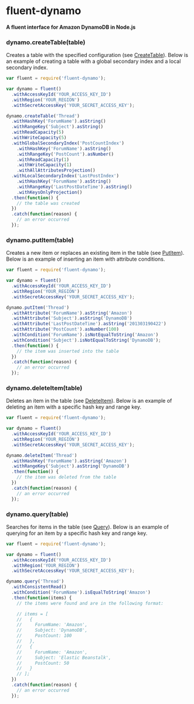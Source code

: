 # fluent-dynamo
**A fluent interface for Amazon DynamoDB in Node.js**

### dynamo.createTable(table)
Creates a table with the specified configuration (see [CreateTable](http://docs.aws.amazon.com/amazondynamodb/latest/APIReference/API_CreateTable.html)). Below is an example of creating a table with a global secondary index and a local secondary index.

``` javascript
var fluent = require('fluent-dynamo');

var dynamo = fluent()
  .withAccessKeyId('YOUR_ACCESS_KEY_ID')
  .withRegion('YOUR_REGION')
  .withSecretAccessKey('YOUR_SECRET_ACCESS_KEY');

dynamo.createTable('Thread')
  .withHashKey('ForumName').asString()
  .withRangeKey('Subject').asString()
  .withReadCapacity(5)
  .withWriteCapacity(5)
  .withGlobalSecondaryIndex('PostCountIndex')
    .withHashKey('ForumName').asString()
    .withRangeKey('PostCount').asNumber()
    .withReadCapacity(1)
    .withWriteCapacity(1)
    .withAllAttributesProjection()
  .withLocalSecondaryIndex('LastPostIndex')
    .withHashKey('ForumName').asString()
    .withRangeKey('LastPostDateTime').asString()
    .withKeysOnlyProjection()
  .then(function() {
    // the table was created
  })
  .catch(function(reason) {
    // an error occurred
  });
```

### dynamo.putItem(table)
Creates a new item or replaces an existing item in the table (see [PutItem](http://docs.aws.amazon.com/amazondynamodb/latest/APIReference/API_PutItem.html)). Below is an example of inserting an item with attribute conditions.

``` javascript
var fluent = require('fluent-dynamo');

var dynamo = fluent()
  .withAccessKeyId('YOUR_ACCESS_KEY_ID')
  .withRegion('YOUR_REGION')
  .withSecretAccessKey('YOUR_SECRET_ACCESS_KEY');

dynamo.putItem('Thread')
  .withAttribute('ForumName').asString('Amazon')
  .withAttribute('Subject').asString('DynamoDB')
  .withAttribute('LastPostDateTime').asString('201303190422')
  .withAttribute('PostCount').asNumber(100)
  .withCondition('ForumName').isNotEqualToString('Amazon')
  .withCondition('Subject').isNotEqualToString('DynamoDB');
  .then(function() {
    // the item was inserted into the table
  })
  .catch(function(reason) {
    // an error occurred
  });
```

### dynamo.deleteItem(table)
Deletes an item in the table (see [DeleteItem](http://docs.aws.amazon.com/amazondynamodb/latest/APIReference/API_DeleteItem.html)). Below is an example of deleting an item with a specific hash key and range key.

``` javascript
var fluent = require('fluent-dynamo');

var dynamo = fluent()
  .withAccessKeyId('YOUR_ACCESS_KEY_ID')
  .withRegion('YOUR_REGION')
  .withSecretAccessKey('YOUR_SECRET_ACCESS_KEY');

dynamo.deleteItem('Thread')
  .withHashKey('ForumName').asString('Amazon')
  .withRangeKey('Subject').asString('DynamoDB')
  .then(function() {
    // the item was deleted from the table
  })
  .catch(function(reason) {
    // an error occurred
  });
```

### dynamo.query(table)
Searches for items in the table (see [Query](http://docs.aws.amazon.com/amazondynamodb/latest/APIReference/API_Query.html)). Below is an example of querying for an item by a specific hash key and range key.

``` javascript
var fluent = require('fluent-dynamo');

var dynamo = fluent()
  .withAccessKeyId('YOUR_ACCESS_KEY_ID')
  .withRegion('YOUR_REGION')
  .withSecretAccessKey('YOUR_SECRET_ACCESS_KEY');

dynamo.query('Thread')
  .withConsistentRead()
  .withCondition('ForumName').isEqualToString('Amazon')
  .then(function(items) {
    // the items were found and are in the following format:

    // items = [
    //   {
    //     ForumName: 'Amazon',
    //     Subject: 'DynamoDB',
    //     PostCount: 100
    //   },
    //   {
    //     ForumName: 'Amazon',
    //     Subject: 'Elastic Beanstalk',
    //     PostCount: 50
    //   }
    // ];
  })
  .catch(function(reason) {
    // an error occurred
  });
```
